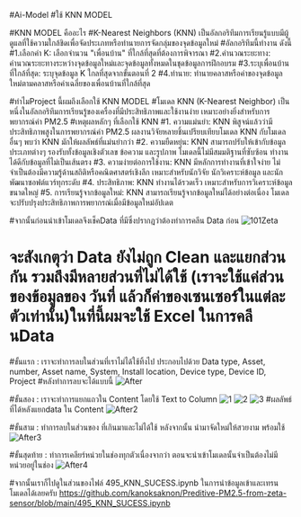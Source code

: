 #Ai-Model
#ใช้ KNN MODEL

#KNN MODEL คืออะไร
#K-Nearest Neighbors (KNN) เป็นอัลกอริทึมการเรียนรู้แบบมีผู้ดูแลที่ใช้ความใกล้ชิดเพื่อจัดประเภทหรือทำนายการจัดกลุ่มของจุดข้อมูลใหม่
#อัลกอริทึมนี้ทำงาน ดังนี้
#1.เลือกค่า K: เลือกจำนวน "เพื่อนบ้าน" ที่ใกล้ที่สุดที่ต้องการพิจารณา
#2.คำนวณระยะทาง: คำนวณระยะทางระหว่างจุดข้อมูลใหม่และจุดข้อมูลทั้งหมดในชุดข้อมูลการฝึกอบรม
#3.ระบุเพื่อนบ้านที่ใกล้ที่สุด: ระบุจุดข้อมูล K ใกลที่สุดจากขั้นตอนที่ 2
#4.ทำนาย: ทำนายคลาสหรือค่าของจุดข้อมูลใหม่ตามคลาสหรือค่าเฉลี่ยของเพื่อนบ้านที่ใกล้ที่สุด

#ทำไมProject นี้ผมถึงเลือกใช้ KNN MODEL
#โมเดล KNN (K-Nearest Neighbor) เป็นหนึ่งในอัลกอริทึมการเรียนรู้ของเครื่องที่มีประสิทธิภาพและใช้งานง่าย เหมาะอย่างยิ่งสำหรับการพยากรณ์ค่า PM2.5
#เหตุผลหลักๆ ที่เลือกใช้ KNN 
#1. ความแม่นยำ: KNN พิสูจน์แล้วว่ามีประสิทธิภาพสูงในการพยากรณ์ค่า PM2.5 ผลงานวิจัยหลายชิ้นเปรียบเทียบโมเดล KNN กับโมเดลอื่นๆ พบว่า KNN มักให้ผลลัพธ์ที่แม่นยำกว่า
#2. ความยืดหยุ่น: KNN สามารถปรับให้เข้ากับข้อมูลประเภทต่างๆ รองรับทั้งข้อมูลเชิงตัวเลข ข้อความ และรูปภาพ โมเดลนี้ไม่มีสมมติฐานที่ซับซ้อน ทำงานได้ดีกับข้อมูลที่ไม่เป็นเส้นตรง
#3. ความง่ายต่อการใช้งาน: KNN มีหลักการทำงานที่เข้าใจง่าย ไม่จำเป็นต้องมีความรู้ด้านสถิติหรือคณิตศาสตร์เชิงลึก เหมาะสำหรับนักวิจัย นักวิเคราะห์ข้อมูล และนักพัฒนาซอฟต์แวร์ทุกระดับ
#4. ประสิทธิภาพ: KNN ทำงานได้รวดเร็ว เหมาะสำหรับการวิเคราะห์ข้อมูลขนาดใหญ่
#5. การเรียนรู้จากข้อมูลใหม่: KNN สามารถเรียนรู้จากข้อมูลใหม่ได้อย่างต่อเนื่อง โมเดลจะปรับปรุงประสิทธิภาพการพยากรณ์เมื่อมีข้อมูลใหม่อัปเดต

#จากนั้นก่อนนำเข้าโมเดลจึงเช็คData ที่มีซึ่งปรากฎว่าต้องทำการคลีน Data ก่อน
![101Zeta](https://github.com/kanoksaknon/Preditive-PM2.5-from-zeta-sensor/assets/163635486/223011b4-28e4-4568-b9d1-1e2b1d63d329)
# จะสังเกตุว่า Data ยังไม่ถูก Clean และแยกส่วนกัน รวมถึงมีหลายส่วนที่ไม่ได้ใช้ (เราจะใช้แค่ส่วนของข้อมูลของ วันที่ แล้วก็ค่าของเซนเซอร์ในแต่ละตัวเท่านั้น)ในที่นี้ผมจะใช้ Excel ในการคลีนData

#ขั้นแรก :  เราจะทำการลบในส่วนที่เราไม่ได้ใช้ทิ้งไป ประกอบไปด้วย Data type, Asset, number, Asset name, System, Install location, Device type, Device ID, Project
#หลังทำการลบจะได้แบบนี้
![After](https://github.com/kanoksaknon/Preditive-PM2.5-from-zeta-sensor/assets/163635486/e3781f14-0979-4c38-85dc-1c9f25b36dca)

#ขั้นสอง :  เราจะทำการแยกแถวใน Content โดยใช้ Text to Column
![1](https://github.com/kanoksaknon/Preditive-PM2.5-from-zeta-sensor/assets/163635486/66540828-2700-4328-b9b5-1ac4be1649d1)
![2](https://github.com/kanoksaknon/Preditive-PM2.5-from-zeta-sensor/assets/163635486/96471371-093f-4d6c-86ea-8cad3eb2677b)
![3](https://github.com/kanoksaknon/Preditive-PM2.5-from-zeta-sensor/assets/163635486/02fec3a7-dfe8-4a2a-ab8b-fe1715e11c39)
#ผลลัพธ์ที่ได้หลังแยกdata ใน Content
![After2](https://github.com/kanoksaknon/Preditive-PM2.5-from-zeta-sensor/assets/163635486/5cace752-92de-45b5-bf30-569ed14a4e1b)

#ขั้นสาม : ทำการลบในส่วนของ ที่เกินมาและไม่ได้ใช้ หลังจากนั้น นำมาจัดใหม่ให้สวยงาม พร้อมใช้
![After3](https://github.com/kanoksaknon/Preditive-PM2.5-from-zeta-sensor/assets/163635486/c722ef12-5a91-4dee-8a0c-42836472514b)

#ขั้นสุดท้าย : ทำการเคลียร์หน่วยในช่องทุกตัวเนื่องจากว่า ตอนจะนำเข้าโมเดลนั้นจำเป็นต้องไม่มีหน่วยอยู่ในช่อง
![After4](https://github.com/kanoksaknon/Preditive-PM2.5-from-zeta-sensor/assets/163635486/d88d7f0b-a639-419b-8dac-f20cd581a5ea)

#จากนั้นเราก็ไปดูในส่วนของไฟล์ 495_KNN_SUCESS.ipynb ในการนำข้อมูลเข้าและเทรนโมเดลได้เลยครับ
https://github.com/kanoksaknon/Preditive-PM2.5-from-zeta-sensor/blob/main/495_KNN_SUCESS.ipynb



